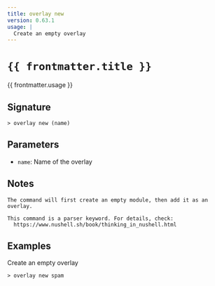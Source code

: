 ```yaml
---
title: overlay new
version: 0.63.1
usage: |
  Create an empty overlay
---
```


<script>
  import { usePageFrontmatter } from '@vuepress/client';
  export default { computed: { frontmatter() { return usePageFrontmatter().value; } } }
</script>

# <code>{{ frontmatter.title }}</code>

<div style='white-space: pre-wrap;'>{{ frontmatter.usage }}</div>

## Signature

```> overlay new (name)```

## Parameters

 -  `name`: Name of the overlay

## Notes
```text
The command will first create an empty module, then add it as an overlay.

This command is a parser keyword. For details, check:
  https://www.nushell.sh/book/thinking_in_nushell.html
```
## Examples

Create an empty overlay
```shell
> overlay new spam
```
